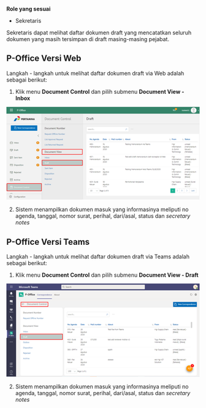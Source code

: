 **Role yang sesuai**

- Sekretaris

Sekretaris dapat melihat daftar dokumen draft yang mencatatkan seluruh dokumen yang masih tersimpan di draft masing-masing pejabat.

## **P-Office Versi Web**

Langkah - langkah untuk melihat daftar dokumen draft via Web adalah sebagai berikut:

1. Klik menu **Document Control** dan pilih submenu **Document View - Inbox**

![gambar](DocumentControl/DC_Web/MM02.png)

2. Sistem menampilkan dokumen masuk yang informasinya meliputi no agenda, tanggal, nomor surat, perihal, dari/asal, status dan *secretary notes*


## **P-Office Versi Teams**

Langkah - langkah untuk melihat daftar dokumen draft via Teams adalah sebagai berikut:

1. Klik menu **Document Control** dan pilih submenu **Document View - Draft**

![gambar](DocumentControl/DC_Teams/DC02.png)

2. Sistem menampilkan dokumen masuk yang informasinya meliputi no agenda, tanggal, nomor surat, perihal, dari/asal, status dan *secretary notes*